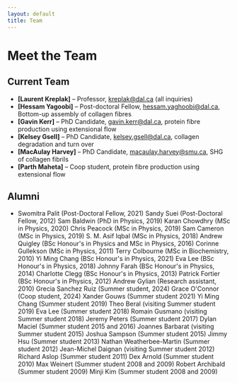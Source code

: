 ```yaml
---
layout: default
title: Team
---
```


# Meet the Team

## Current Team
- **[Laurent Kreplak]** – Professor, kreplak@dal.ca (all inquiries)
- **[Hessam Yagoobi]** – Post-doctoral Fellow, hessam.yaghoobi@dal.ca, Bottom-up assembly of collagen fibres
- **[Gavin Kerr]** – PhD Candidate, gavin.kerr@dal.ca, protein fibre production using extensional flow
- **[Kelsey Gsell]** – PhD Candidate, kelsey.gsell@dal.ca, collagen degradation and turn over 
- **[MacAulay Harvey]** – PhD Candidate, macaulay.harvey@smu.ca, SHG of collagen fibrils
- **[Parth Maheta]** – Coop student, protein fibre production using extensional flow

## Alumni
- Swomitra Palit (Post-Doctoral Fellow, 2021)
Sandy Suei (Post-Doctoral Fellow, 2012)
Sam Baldwin (PhD in Physics, 2019)
Karan Chowdhry (MSc in Physics, 2020)
Chris Peacock (MSc in Physics, 2019)
Sam Cameron (MSc in Physics, 2019)
S. M. Asif Iqbal (MSc in Physics, 2018)
Andrew Quigley (BSc Honour's in Physics and MSc in Physics, 2016)
Corinne Gullekson (MSc in Physics, 2011)
Terry Colbourne (MSc in Biochemistry, 2010)
Yi Ming Chang (BSc Honour's in Physics, 2021)
Eva Lee (BSc Honour's in Physics, 2018)
Johnny Farah (BSc Honour's in Physics, 2014)
Charlotte Clegg (BSc Honour's in Physics, 2013)
Patrick Fortier (BSc Honour's in Physics, 2012)
Andrew Gylian (Research assistant, 2010)
Grecia Sanchez Ruiz (Summer student, 2024)
Grace O'Connor (Coop student, 2024)
Xander Gouws (Summer student 2021)
Yi Ming Chang (Summer student 2019)
Theo Beral (visiting Summer student 2019)
Eva Lee (Summer student 2018)
Romain Gusmano (visiting Summer student 2018)
Jeremy Peters (Summer student 2017)
Dylan Maciel (Summer student 2015 and 2016)
Joannes Barbarat (visiting Summer student 2015)
Joshua Sampson (Summer student 2015)
Jimmy Hsu (Summer student 2013)
Nathan Weatherbee-Martin (Summer student 2012)
Jean-Michel Daignan (visiting Summer student 2012)
Richard Aslop (Summer student 2011)
Dex Arnold (Summer student 2010)
Max Weinert (Summer student 2008 and 2009)
Robert Archibald (Summer student 2009)
Minji Kim (Summer student 2008 and 2009)

